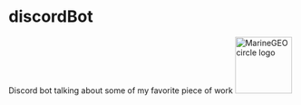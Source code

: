 # discordBot
Discord bot talking about some of my favorite piece of work
<img src="https://prnt.sc/bo6yaZqu-xD4" alt="MarineGEO circle logo" style="height: 100px; width:100px;"/>
